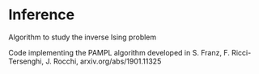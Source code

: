 # Inference
Algorithm to study the inverse Ising problem

Code implementing the PAMPL algorithm developed in S. Franz, F. Ricci-Tersenghi, J. Rocchi, arxiv.org/abs/1901.11325
